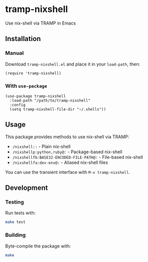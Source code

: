 # tramp-nixshell

Use nix-shell via TRAMP in Emacs

## Installation

### Manual

Download `tramp-nixshell.el` and place it in your `load-path`, then:

```elisp
(require 'tramp-nixshell)
```

### With `use-package`

```elisp
(use-package tramp-nixshell
  :load-path "/path/to/tramp-nixshell"
  :config
  (setq tramp-nixshell-file-dir "~/.shells"))
```

## Usage

This package provides methods to use nix-shell via TRAMP:

- `/nixshell::` - Plain nix-shell
- `/nixshellp:python,ruby@:` - Package-based nix-shell
- `/nixshellfb:BASE32-ENCODED-FILE-PATH@:` - File-based nix-shell
- `/nixshellfa:dev-env@:` - Aliased nix-shell files

You can use the transient interface with `M-x tramp-nixshell`.

## Development

### Testing

Run tests with:

```bash
make test
```

### Building

Byte-compile the package with:

```bash
make
```
